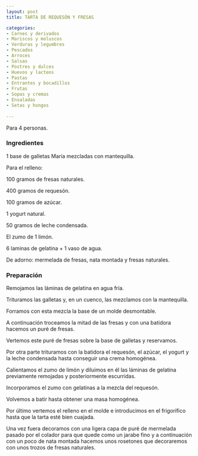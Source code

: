 ```yaml
---
layout: post
title: TARTA DE REQUESÓN Y FRESAS

categories:
- Carnes y derivados
- Mariscos y moluscos
- Verduras y legumbres
- Pescados
- Arroces
- Salsas
- Postres y dulces
- Huevos y lacteos
- Pastas
- Entrantes y bocadillos
- Frutas
- Sopas y cremas
- Ensaladas
- Setas y hongos
 
---
```

Para 4 personas.

<h3>Ingredientes</h3>

1 base de galletas María mezcladas con mantequilla.

Para el relleno:

100 gramos de fresas naturales.

400 gramos de requesón.

100 gramos de azúcar.

1 yogurt natural.

50 gramos de leche condensada.

El zumo de 1 limón.

6 laminas de gelatina + 1 vaso de agua.

De adorno: mermelada de fresas, nata montada y fresas naturales.

<h3>Preparación</h3>

Remojamos las láminas de gelatina en agua fría.

Trituramos las galletas y, en un cuenco, las mezclamos con la mantequilla.

Forramos con esta mezcla la base de un molde desmontable.

A continuación troceamos la mitad de las fresas y con una batidora hacemos un puré de fresas.

Vertemos este puré de fresas sobre la base de galletas y reservamos.

Por otra parte trituramos con la batidora el requesón, el azúcar, el yogurt y la leche condensada hasta conseguir una crema homogénea.

Calientamos el zumo de limón y diluimos en él las láminas de gelatina previamente remojadas y posteriormente escurridas.

Incorporamos el zumo con gelatinas a la mezcla del requesón.

Volvemos a batir hasta obtener una masa homogénea.

Por último vertemos el relleno en el molde e introducimos en el frigorífico hasta que la tarta esté bien cuajada.

Una vez fuera decoramos con una ligera capa de puré de mermelada pasado por el colador para que quede como un jarabe fino y a continuación con un poco de nata montada hacemos unos rosetones que decoraremos con unos trozos de fresas naturales.

